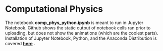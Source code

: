 # Computational Physics
The notebook **comp_phys_python.ipynb** is meant to run in Jupyter Notebook. Github shows the static output of notebook cells ran prior to uploading, but does not show the animations (which are the coolest parts). 
<br>Installation of Jupyter Notebook, Python, and the Anaconda Distribution is covered __[here](https://jupyter.readthedocs.io/en/latest/install.html#installing-jupyter-using-anaconda-and-conda)__ .
